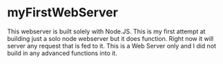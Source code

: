 # myFirstWebServer

This webserver is built solely with Node.JS.  This is my first attempt at building just a solo node webserver but it does function.  Right now it will server any request that is fed to it.  This is a Web Server only and I did not build in any advanced functions into it. 
